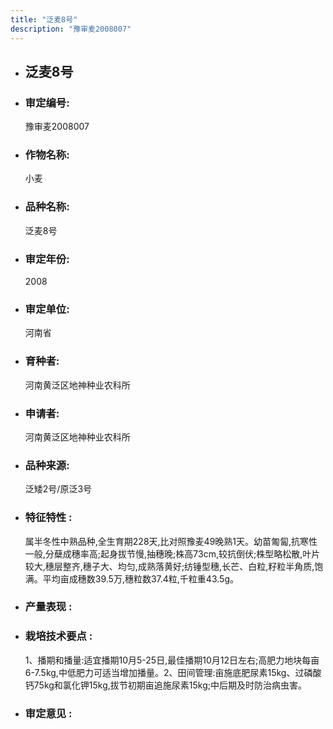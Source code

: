 ```yaml
---
title: "泛麦8号"
description: "豫审麦2008007"
---
```

* ## 泛麦8号
* ###  审定编号:  
   豫审麦2008007

*  ### 作物名称:  
   小麦

*   ###  品种名称: 
    泛麦8号

*   ### 审定年份: 
    2008

*   ### 审定单位:  
    河南省

*   ### 育种者:  
    河南黄泛区地神种业农科所

*   ### 申请者:  
    河南黄泛区地神种业农科所

*   ### 品种来源:  
    泛矮2号/原泛3号

*   ### 特征特性 : 
    属半冬性中熟品种,全生育期228天,比对照豫麦49晚熟1天。幼苗匍匐,抗寒性一般,分蘖成穗率高;起身拔节慢,抽穗晚;株高73cm,较抗倒伏;株型略松散,叶片较大,穗层整齐,穗子大、均匀,成熟落黄好;纺锤型穗,长芒、白粒,籽粒半角质,饱满。平均亩成穗数39.5万,穗粒数37.4粒,千粒重43.5g。

*   ### 产量表现 : 
    

*   ### 栽培技术要点 : 
    1、播期和播量:适宜播期10月5-25日,最佳播期10月12日左右;高肥力地块每亩6-7.5kg,中低肥力可适当增加播量。2、田间管理:亩施底肥尿素15kg、过磷酸钙75kg和氯化钾15kg,拔节初期亩追施尿素15kg;中后期及时防治病虫害。

*   ### 审定意见 : 
    
